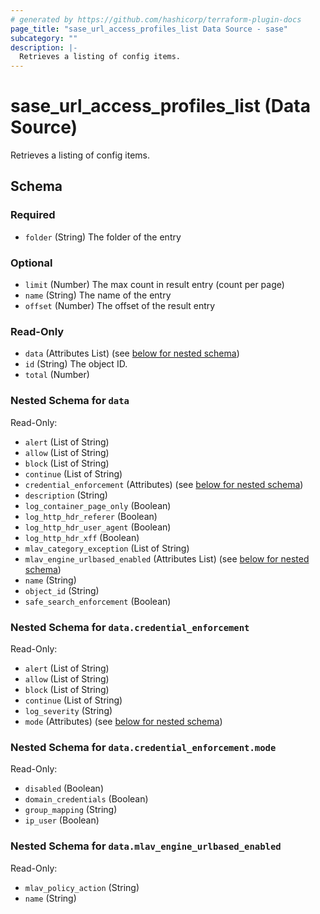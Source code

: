```yaml
---
# generated by https://github.com/hashicorp/terraform-plugin-docs
page_title: "sase_url_access_profiles_list Data Source - sase"
subcategory: ""
description: |-
  Retrieves a listing of config items.
---
```


# sase_url_access_profiles_list (Data Source)

Retrieves a listing of config items.



<!-- schema generated by tfplugindocs -->
## Schema

### Required

- `folder` (String) The folder of the entry

### Optional

- `limit` (Number) The max count in result entry (count per page)
- `name` (String) The name of the entry
- `offset` (Number) The offset of the result entry

### Read-Only

- `data` (Attributes List) (see [below for nested schema](#nestedatt--data))
- `id` (String) The object ID.
- `total` (Number)

<a id="nestedatt--data"></a>
### Nested Schema for `data`

Read-Only:

- `alert` (List of String)
- `allow` (List of String)
- `block` (List of String)
- `continue` (List of String)
- `credential_enforcement` (Attributes) (see [below for nested schema](#nestedatt--data--credential_enforcement))
- `description` (String)
- `log_container_page_only` (Boolean)
- `log_http_hdr_referer` (Boolean)
- `log_http_hdr_user_agent` (Boolean)
- `log_http_hdr_xff` (Boolean)
- `mlav_category_exception` (List of String)
- `mlav_engine_urlbased_enabled` (Attributes List) (see [below for nested schema](#nestedatt--data--mlav_engine_urlbased_enabled))
- `name` (String)
- `object_id` (String)
- `safe_search_enforcement` (Boolean)

<a id="nestedatt--data--credential_enforcement"></a>
### Nested Schema for `data.credential_enforcement`

Read-Only:

- `alert` (List of String)
- `allow` (List of String)
- `block` (List of String)
- `continue` (List of String)
- `log_severity` (String)
- `mode` (Attributes) (see [below for nested schema](#nestedatt--data--credential_enforcement--mode))

<a id="nestedatt--data--credential_enforcement--mode"></a>
### Nested Schema for `data.credential_enforcement.mode`

Read-Only:

- `disabled` (Boolean)
- `domain_credentials` (Boolean)
- `group_mapping` (String)
- `ip_user` (Boolean)



<a id="nestedatt--data--mlav_engine_urlbased_enabled"></a>
### Nested Schema for `data.mlav_engine_urlbased_enabled`

Read-Only:

- `mlav_policy_action` (String)
- `name` (String)


